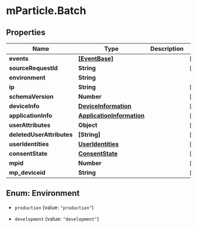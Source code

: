 # mParticle.Batch

## Properties
Name | Type | Description | Notes
------------ | ------------- | ------------- | -------------
**events** | [**[EventBase]**](EventBase.md) |  | [optional]
**sourceRequestId** | **String** |  | [optional]
**environment** | **String** |  |
**ip** | **String** |  | [optional]
**schemaVersion** | **Number** |  | [optional]
**deviceInfo** | [**DeviceInformation**](DeviceInformation.md) |  | [optional]
**applicationInfo** | [**ApplicationInformation**](ApplicationInformation.md) |  | [optional]
**userAttributes** | **Object** |  | [optional]
**deletedUserAttributes** | **[String]** |  | [optional]
**userIdentities** | [**UserIdentities**](UserIdentities.md) |  | [optional]
**consentState** | [**ConsentState**](ConsentState.md) |  | [optional]
**mpid** | **Number** |  | [optional]
**mp_deviceid** | **String** |  | [optional]



<a name="Environment"></a>
## Enum: Environment


* `production` (value: `"production"`)

* `development` (value: `"development"`)




